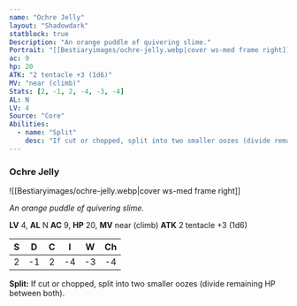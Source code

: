 ```yaml
---
name: "Ochre Jelly"
layout: "Shadowdark"
statblock: true
Description: "An orange puddle of quivering slime."
Portrait: "[[Bestiaryimages/ochre-jelly.webp|cover ws-med frame right]]"
ac: 9
hp: 20
ATK: "2 tentacle +3 (1d6)"
MV: "near (climb)"
Stats: [2, -1, 2, -4, -3, -4]
AL: N
LV: 4
Source: "Core"
Abilities:
  - name: "Split"
    desc: "If cut or chopped, split into two smaller oozes (divide remaining HP between both)."
---
```


### Ochre Jelly

![[Bestiaryimages/ochre-jelly.webp|cover ws-med frame right]]

_An orange puddle of quivering slime._

**LV** 4, **AL** N
**AC** 9, **HP** 20, **MV** near (climb)
**ATK** 2 tentacle +3 (1d6)

|  S  |  D  |  C  |  I  |  W  |  Ch  |
|:---:|:---:|:---:|:---:|:---:|:----:|
| 2 | -1 | 2 | -4 | -3 | -4 |

**Split:** If cut or chopped, split into two smaller oozes (divide remaining HP between both).

